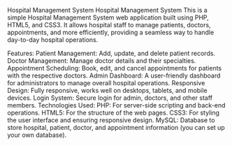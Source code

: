 Hospital Management System
Hospital Management System This is a simple Hospital Management System web application built using PHP, HTML5, and CSS3. It allows hospital staff to manage patients, doctors, appointments, and more efficiently, providing a seamless way to handle day-to-day hospital operations.

Features:
Patient Management: Add, update, and delete patient records.
Doctor Management: Manage doctor details and their specialties.
Appointment Scheduling: Book, edit, and cancel appointments for patients with the respective doctors.
Admin Dashboard: A user-friendly dashboard for administrators to manage overall hospital operations.
Responsive Design: Fully responsive, works well on desktops, tablets, and mobile devices.
Login System: Secure login for admin, doctors, and other staff members.
Technologies Used:
PHP: For server-side scripting and back-end operations.
HTML5: For the structure of the web pages.
CSS3: For styling the user interface and ensuring responsive design.
MySQL: Database to store hospital, patient, doctor, and appointment information (you can set up your own database).
